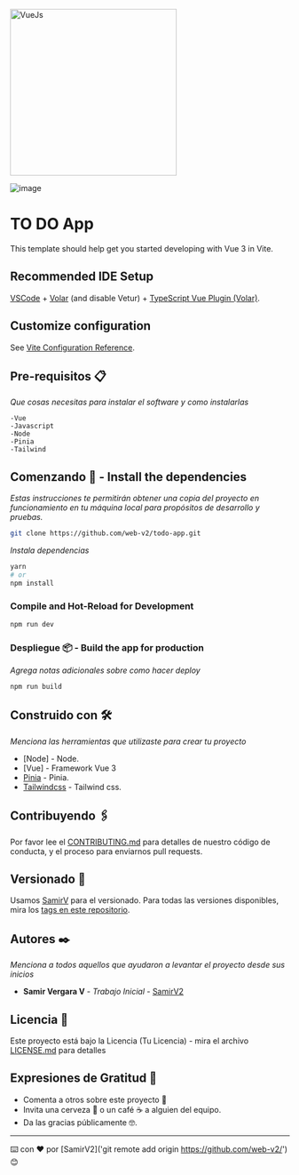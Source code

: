 
<a href="https://vuejs.org" target="_blank"><img src="https://img-b.udemycdn.com/course/750x422/3866792_861b_15.jpg" height="300" alt="VueJs" /></a>

![image](https://github.com/web-v2/todo-app/assets/24524872/7eaf2811-2a02-47d6-8787-dcdf87fbc29b)


# TO DO App

This template should help get you started developing with Vue 3 in Vite.

## Recommended IDE Setup

[VSCode](https://code.visualstudio.com/) + [Volar](https://marketplace.visualstudio.com/items?itemName=Vue.volar) (and disable Vetur) + [TypeScript Vue Plugin (Volar)](https://marketplace.visualstudio.com/items?itemName=Vue.vscode-typescript-vue-plugin).

## Customize configuration

See [Vite Configuration Reference](https://vitejs.dev/config/).

## Pre-requisitos 📋

_Que cosas necesitas para instalar el software y como instalarlas_

```
-Vue
-Javascript
-Node
-Pinia
-Tailwind
```

## Comenzando 🚀 - Install the dependencies

_Estas instrucciones te permitirán obtener una copia del proyecto en funcionamiento en tu máquina local para propósitos de desarrollo y pruebas._

```bash
git clone https://github.com/web-v2/todo-app.git
```

_Instala dependencias_

```bash
yarn
# or
npm install
```

### Compile and Hot-Reload for Development

```sh
npm run dev
```

### Despliegue 📦 - Build the app for production

_Agrega notas adicionales sobre como hacer deploy_

```sh
npm run build
```

## Construido con 🛠️

_Menciona las herramientas que utilizaste para crear tu proyecto_

- [Node] - Node.
- [Vue] - Framework Vue 3
- [Pinia](https://pinia.vuejs.org/) - Pinia.
- [Tailwindcss](https://tailwindcss.com/) - Tailwind css.

## Contribuyendo 🖇️

Por favor lee el [CONTRIBUTING.md](https://github.com/web-v2/todo-app) para detalles de nuestro código de conducta, y el proceso para enviarnos pull requests.

## Versionado 📌

Usamos [SamirV](http://github.com/web-v2/) para el versionado. Para todas las versiones disponibles, mira los [tags en este repositorio](https://github.com/web-v2/todo-app).

## Autores ✒️

_Menciona a todos aquellos que ayudaron a levantar el proyecto desde sus inicios_

- **Samir Vergara V** - _Trabajo Inicial_ - [SamirV2](https://github.com/web-v2/)

## Licencia 📄

Este proyecto está bajo la Licencia (Tu Licencia) - mira el archivo [LICENSE.md](LICENSE.md) para detalles

## Expresiones de Gratitud 🎁

- Comenta a otros sobre este proyecto 📢
- Invita una cerveza 🍺 o un café ☕ a alguien del equipo.
- Da las gracias públicamente 🤓.

---

⌨️ con ❤️ por [SamirV2]('git remote add origin https://github.com/web-v2/') 😊
